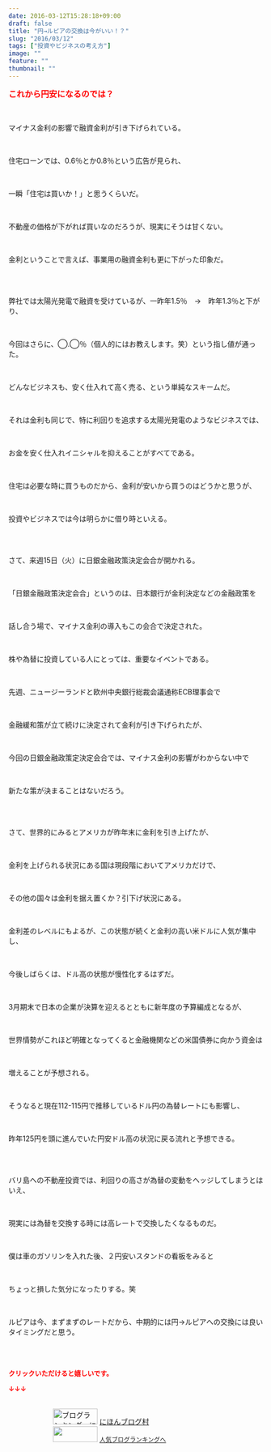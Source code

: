 ```yaml
---
date: 2016-03-12T15:28:18+09:00
draft: false
title: "円→ルピアの交換は今がいい！？"
slug: "2016/03/12"
tags: ["投資やビジネスの考え方"]
image: ""
feature: ""
thumbnail: ""
---
```

<p><font color="#ff0000" size="3"><strong>これから円安になるのでは？</strong></font></p><br/><p>マイナス金利の影響で融資金利が引き下げられている。<br/></p><br/><p>住宅ローンでは、0.6％とか0.8％という広告が見られ、<br/></p><br/><p>一瞬「住宅は買いか！」と思うくらいだ。<br/></p><br/><p>不動産の価格が下がれば買いなのだろうが、現実にそうは甘くない。<br/></p><br/><p>金利ということで言えば、事業用の融資金利も更に下がった印象だ。<br/></p><br/><br/><p>弊社では太陽光発電で融資を受けているが、一昨年1.5％　→　昨年1.3％と下がり、<br/></p><br/><p>今回はさらに、◯.◯％（個人的にはお教えします。笑）という指し値が通った。<br/></p><br/><p>どんなビジネスも、安く仕入れて高く売る、という単純なスキームだ。<br/></p><br/><p>それは金利も同じで、特に利回りを追求する太陽光発電のようなビジネスでは、<br/></p><br/><p>お金を安く仕入れイニシャルを抑えることがすべてである。</p><br/><p>住宅は必要な時に買うものだから、金利が安いから買うのはどうかと思うが、</p><br/><p>投資やビジネスでは今は明らかに借り時といえる。</p><br/><br/><p>さて、来週15日（火）に日銀金融政策決定会合が開かれる。<br/></p><br/><p>「日銀金融政策決定会合」というのは、日本銀行が金利決定などの金融政策を</p><br/><p>話し合う場で、マイナス金利の導入もこの会合で決定された。</p><br/><p>株や為替に投資している人にとっては、重要なイベントである。<br/></p><br/><p>先週、ニュージーランドと欧州中央銀行総裁会議通称ECB理事会で</p><br/><p>金融緩和策が立て続けに決定されて金利が引き下げられたが、</p><br/><p>今回の日銀金融政策定決定会合では、マイナス金利の影響がわからない中で</p><br/><p>新たな策が決まることはないだろう。</p><br/><br/><p>さて、世界的にみるとアメリカが昨年末に金利を引き上げたが、</p><br/><p>金利を上げられる状況にある国は現段階においてアメリカだけで、</p><br/><p>その他の国々は金利を据え置くか？引下げ状況にある。<br/></p><br/><p>金利差のレベルにもよるが、この状態が続くと金利の高い米ドルに人気が集中し、<br/></p><br/><p>今後しばらくは、ドル高の状態が慢性化するはずだ。<br/></p><br/><p>3月期末で日本の企業が決算を迎えるとともに新年度の予算編成となるが、<br/></p><br/><p>世界情勢がこれほど明確となってくると金融機関などの米国債券に向かう資金は<br/></p><br/><p>増えることが予想される。<br/></p><br/><p>そうなると現在112-115円で推移しているドル円の為替レートにも影響し、<br/></p><br/><p>昨年125円を頭に進んでいた円安ドル高の状況に戻る流れと予想できる。</p><br/><br/><p>バリ島への不動産投資では、利回りの高さが為替の変動をヘッジしてしまうとはいえ、<br/></p><br/><p>現実には為替を交換する時には高レートで交換したくなるものだ。<br/></p><br/><p>僕は車のガソリンを入れた後、２円安いスタンドの看板をみると<br/></p><br/><p>ちょっと損した気分になったりする。笑<br/></p><br/><p>ルピアは今、まずまずのレートだから、中期的には円→ルピアへの交換には良いタイミングだと思う。</p><br/><br/><p><font color="#ff0000" size="2"><strong>クリックいただけると嬉しいです。<br/></strong></font></p><p><font color="#ff0000" size="2"><strong>↓↓↓</strong></font></p><p><br/><a href="ranking.html" target="_blank"><img border="0" alt="ブログランキング・にほんブログ村へ" src="data:image/svg+xml;charset=utf-8,%3Csvg%20xmlns%3D%22http%3A%2F%2Fwww.w3.org%2F2000%2Fsvg%22%20title%3D%22Placeholder%20for%20Images%22%20role%3D%22presentation%22%20viewBox%3D%220%200%2088%2031%22%20%2F%3E" width="88" height="31" data-src="https://img-proxy.blog-video.jp/images?url=http%3A%2F%2Fwww.blogmura.com%2Fimg%2Fwww88_31.gif" style="aspect-ratio: auto 88 / 31;"/><noscript><img border="0" alt="ブログランキング・にほんブログ村へ" src="https://img-proxy.blog-video.jp/images?url=http%3A%2F%2Fwww.blogmura.com%2Fimg%2Fwww88_31.gif" width="88" height="31"></noscript></a> <a href="ranking.html" target="_blank">にほんブログ村</a> <br/><a title="人気ブログランキングへ" href="link.php?1804582"><img border="0" src="data:image/svg+xml;charset=utf-8,%3Csvg%20xmlns%3D%22http%3A%2F%2Fwww.w3.org%2F2000%2Fsvg%22%20title%3D%22Placeholder%20for%20Images%22%20role%3D%22presentation%22%20viewBox%3D%220%200%2088%2031%22%20%2F%3E" width="88" height="31" data-src="https://blog.with2.net/img/banner/banner_22.gif" style="aspect-ratio: auto 88 / 31;"/><noscript><img border="0" src="https://blog.with2.net/img/banner/banner_22.gif" width="88" height="31"></noscript></a> <a style="FONT-SIZE: 12px" href="link.php?1804582">人気ブログランキングへ</a> </p>

